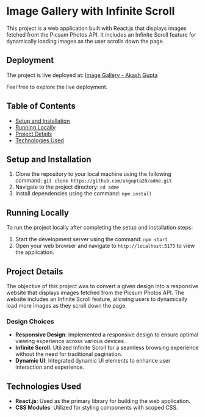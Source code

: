 # Image Gallery with Infinite Scroll

This project is a web application built with React.js that displays images fetched from the Picsum Photos API. It includes an Infinite Scroll feature for dynamically loading images as the user scrolls down the page.

## Deployment

The project is live deployed at: [Image Gallery - Akash Gupta](https://akash-adme.netlify.app/)

Feel free to explore the live deployment.

## Table of Contents

- [Setup and Installation](#setup-and-installation)
- [Running Locally](#running-locally)
- [Project Details](#project-details)
- [Technologies Used](#technologies-used)

## Setup and Installation

1. Clone the repository to your local machine using the following command: `git clone https://github.com/akgupta20/adme.git`
2. Navigate to the project directory: `cd adme`
3. Install dependencies using the command: `npm install`

## Running Locally

To run the project locally after completing the setup and installation steps:

1. Start the development server using the command: `npm start`
2. Open your web browser and navigate to `http://localhost:5173` to view the application.

## Project Details

The objective of this project was to convert a given design into a responsive website that displays images fetched from the Picsum Photos API. The website includes an Infinite Scroll feature, allowing users to dynamically load more images as they scroll down the page.

### Design Choices

- **Responsive Design**: Implemented a responsive design to ensure optimal viewing experience across various devices.
- **Infinite Scroll**: Utilized Infinite Scroll for a seamless browsing experience without the need for traditional pagination.
- **Dynamic UI**: Integrated dynamic UI elements to enhance user interaction and experience.

## Technologies Used

- **React.js**: Used as the primary library for building the web application.
- **CSS Modules**: Utilized for styling components with scoped CSS.

